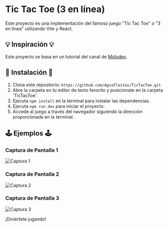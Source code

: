 # Tic Tac Toe (3 en línea)

Este proyecto es una implementación del famoso juego "Tic Tac Toe" o "3 en línea" utilizando Vite y React.

## 💡 Inspiración 💡
Este proyecto se basa en un tutorial del canal de [Midudev](https://www.youtube.com/watch?v=qkzcjwnueLA).

## 📁 Instalación 📁
1. Clona este repositorio: `https://github.com/AgusFleitas/TicTacToe.git`
2. Abre la carpeta en tu editor de texto favorito y posicionate en la carpeta 'TicTacToe'.
3. Ejecuta `npm install` en la terminal para instalar las dependencias.
4. Ejecuta `npm run dev` para iniciar el proyecto.
5. Accede al juego a través del navegador siguiendo la dirección proporcionada en la terminal.

## 🕹 Ejemplos 🕹

### Captura de Pantalla 1
![Captura 1](url_de_la_imagen)

### Captura de Pantalla 2
![Captura 2](url_de_la_imagen)

### Captura de Pantalla 3
![Captura 3](url_de_la_imagen)

¡Diviértete jugando!

